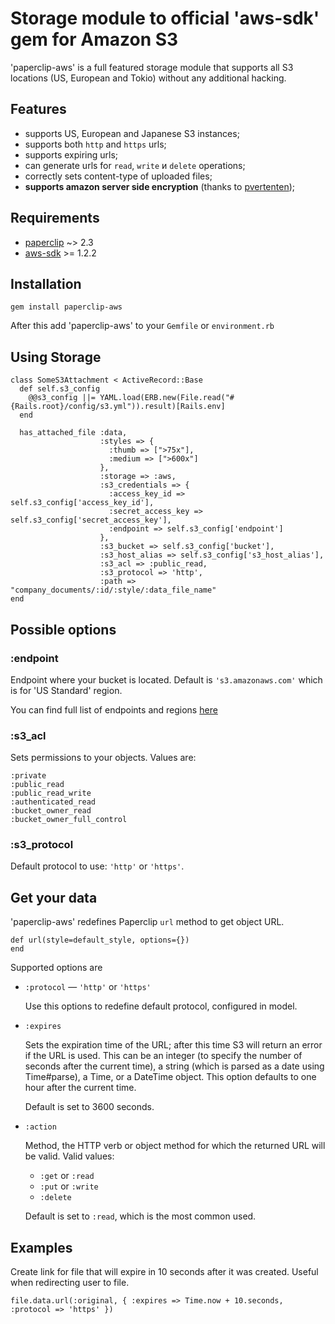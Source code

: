 # Storage module to official 'aws-sdk' gem for Amazon S3 #

'paperclip-aws' is a full featured storage module that supports all S3 locations (US, European and Tokio) without any additional hacking.

## Features ##
  
* supports US, European and Japanese S3 instances;
* supports both `http` and `https` urls;
* supports expiring urls;
* can generate urls for `read`, `write` и `delete` operations;
* correctly sets content-type of uploaded files;
* **supports amazon server side encryption** (thanks to [pvertenten](https://github.com/pvertenten));


## Requirements ##

* [paperclip][0] ~> 2.3
* [aws-sdk][1] >= 1.2.2

## Installation ##

    gem install paperclip-aws

After this add 'paperclip-aws' to your `Gemfile` or `environment.rb`
    
## Using Storage ##

    class SomeS3Attachment < ActiveRecord::Base
      def self.s3_config
        @@s3_config ||= YAML.load(ERB.new(File.read("#{Rails.root}/config/s3.yml")).result)[Rails.env]    
      end

      has_attached_file :data,
                        :styles => {
                          :thumb => [">75x"],
                          :medium => [">600x"]
                        },                    
                        :storage => :aws,
                        :s3_credentials => {
                          :access_key_id => self.s3_config['access_key_id'],
                          :secret_access_key => self.s3_config['secret_access_key'],
                          :endpoint => self.s3_config['endpoint']
                        },
                        :s3_bucket => self.s3_config['bucket'],                    
                        :s3_host_alias => self.s3_config['s3_host_alias'],
                        :s3_acl => :public_read,
                        :s3_protocol => 'http',
                        :path => "company_documents/:id/:style/:data_file_name"  
    end
                      
## Possible options ##

### :endpoint ###
Endpoint where your bucket is located. Default is `'s3.amazonaws.com'` which is for 'US Standard' region.

You can find full list of endpoints and regions [here](http://aws.amazon.com/articles/3912#s3)

### :s3_acl  ###
Sets permissions to your objects. Values are:

    :private
    :public_read
    :public_read_write
    :authenticated_read
    :bucket_owner_read
    :bucket_owner_full_control
   
### :s3_protocol ###
Default protocol to use: `'http'` or `'https'`.

## Get your data

'paperclip-aws' redefines Paperclip `url` method to get object URL.

    def url(style=default_style, options={})
    end

Supported options are 

* `:protocol` — `'http'` or `'https'`

  Use this options to redefine default protocol, configured in model.

* `:expires`

  Sets the expiration time of the URL; after this time S3 will return an error if the URL is used.  This can be an integer (to specify the number of seconds after the current time), a string (which is parsed as a date using Time#parse), a Time, or a DateTime object. This option defaults to one hour after the current time.
  
  Default is set to 3600 seconds.

* `:action`
  
  Method, the HTTP verb or object method for which the returned URL will be valid.  Valid values:
  
  * `:get` or `:read`
  * `:put` or `:write`
  * `:delete`
  
  Default is set to `:read`, which is the most common used.

## Examples
  
Create link for file that will expire in 10 seconds after it was created. Useful when redirecting user to file.
  
    file.data.url(:original, { :expires => Time.now + 10.seconds, :protocol => 'https' })
    
    
[0]: https://github.com/thoughtbot/paperclip
[1]: https://github.com/amazonwebservices/aws-sdk-for-ruby